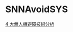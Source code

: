 # SNNAvoidSYS
[4 大無人機避障技術分析](https://dronesplayer.com/aerial-photography/4-%E5%A4%A7%E7%84%A1%E4%BA%BA%E6%A9%9F%E9%81%BF%E9%9A%9C%E6%8A%80%E8%A1%93%E5%88%86%E6%9E%90-intel-realsense-dji-guidance-%E5%84%AA%E5%8A%A3%E6%AF%94%E8%BC%83/)
